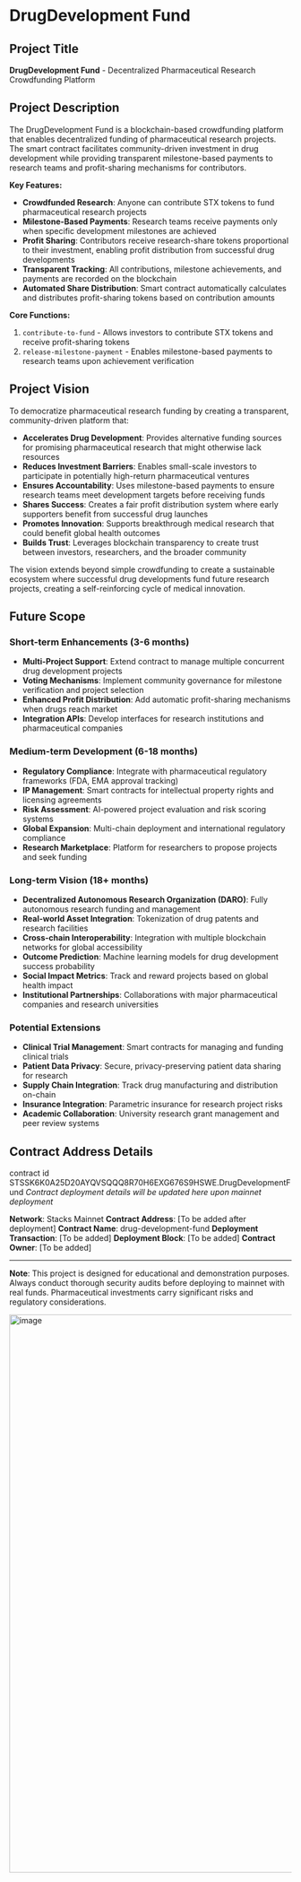# DrugDevelopment Fund

## Project Title
**DrugDevelopment Fund** - Decentralized Pharmaceutical Research Crowdfunding Platform

## Project Description
The DrugDevelopment Fund is a blockchain-based crowdfunding platform that enables decentralized funding of pharmaceutical research projects. The smart contract facilitates community-driven investment in drug development while providing transparent milestone-based payments to research teams and profit-sharing mechanisms for contributors.

**Key Features:**
- **Crowdfunded Research**: Anyone can contribute STX tokens to fund pharmaceutical research projects
- **Milestone-Based Payments**: Research teams receive payments only when specific development milestones are achieved
- **Profit Sharing**: Contributors receive research-share tokens proportional to their investment, enabling profit distribution from successful drug developments
- **Transparent Tracking**: All contributions, milestone achievements, and payments are recorded on the blockchain
- **Automated Share Distribution**: Smart contract automatically calculates and distributes profit-sharing tokens based on contribution amounts

**Core Functions:**
1. `contribute-to-fund` - Allows investors to contribute STX tokens and receive profit-sharing tokens
2. `release-milestone-payment` - Enables milestone-based payments to research teams upon achievement verification

## Project Vision
To democratize pharmaceutical research funding by creating a transparent, community-driven platform that:

- **Accelerates Drug Development**: Provides alternative funding sources for promising pharmaceutical research that might otherwise lack resources
- **Reduces Investment Barriers**: Enables small-scale investors to participate in potentially high-return pharmaceutical ventures
- **Ensures Accountability**: Uses milestone-based payments to ensure research teams meet development targets before receiving funds
- **Shares Success**: Creates a fair profit distribution system where early supporters benefit from successful drug launches
- **Promotes Innovation**: Supports breakthrough medical research that could benefit global health outcomes
- **Builds Trust**: Leverages blockchain transparency to create trust between investors, researchers, and the broader community

The vision extends beyond simple crowdfunding to create a sustainable ecosystem where successful drug developments fund future research projects, creating a self-reinforcing cycle of medical innovation.

## Future Scope

### Short-term Enhancements (3-6 months)
- **Multi-Project Support**: Extend contract to manage multiple concurrent drug development projects
- **Voting Mechanisms**: Implement community governance for milestone verification and project selection
- **Enhanced Profit Distribution**: Add automatic profit-sharing mechanisms when drugs reach market
- **Integration APIs**: Develop interfaces for research institutions and pharmaceutical companies

### Medium-term Development (6-18 months)
- **Regulatory Compliance**: Integrate with pharmaceutical regulatory frameworks (FDA, EMA approval tracking)
- **IP Management**: Smart contracts for intellectual property rights and licensing agreements
- **Risk Assessment**: AI-powered project evaluation and risk scoring systems
- **Global Expansion**: Multi-chain deployment and international regulatory compliance
- **Research Marketplace**: Platform for researchers to propose projects and seek funding

### Long-term Vision (18+ months)
- **Decentralized Autonomous Research Organization (DARO)**: Fully autonomous research funding and management
- **Real-world Asset Integration**: Tokenization of drug patents and research facilities
- **Cross-chain Interoperability**: Integration with multiple blockchain networks for global accessibility
- **Outcome Prediction**: Machine learning models for drug development success probability
- **Social Impact Metrics**: Track and reward projects based on global health impact
- **Institutional Partnerships**: Collaborations with major pharmaceutical companies and research universities

### Potential Extensions
- **Clinical Trial Management**: Smart contracts for managing and funding clinical trials
- **Patient Data Privacy**: Secure, privacy-preserving patient data sharing for research
- **Supply Chain Integration**: Track drug manufacturing and distribution on-chain
- **Insurance Integration**: Parametric insurance for research project risks
- **Academic Collaboration**: University research grant management and peer review systems

## Contract Address Details

contract id STSSK6K0A25D20AYQVSQQQ8R70H6EXG676S9HSWE.DrugDevelopmentFund
*Contract deployment details will be updated here upon mainnet deployment*

**Network**: Stacks Mainnet
**Contract Address**: [To be added after deployment]
**Contract Name**: drug-development-fund
**Deployment Transaction**: [To be added]
**Deployment Block**: [To be added]
**Contract Owner**: [To be added]

---

**Note**: This project is designed for educational and demonstration purposes. Always conduct thorough security audits before deploying to mainnet with real funds. Pharmaceutical investments carry significant risks and regulatory considerations.

<img width="1919" height="996" alt="image" src="https://github.com/user-attachments/assets/3527b54a-386a-448b-9aae-89a8d959d853" />

